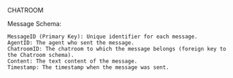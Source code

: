CHATROOM


Message Schema:

    MessageID (Primary Key): Unique identifier for each message.
    AgentID: The agent who sent the message.
    ChatroomID: The chatroom to which the message belongs (foreign key to the Chatroom schema).
    Content: The text content of the message.
    Timestamp: The timestamp when the message was sent.


